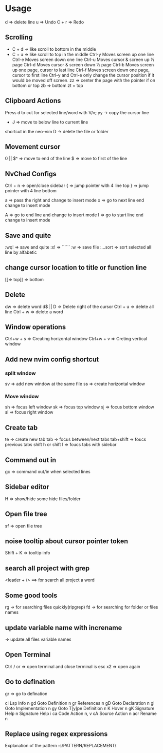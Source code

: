 # Usage

d => delete line
u => Undo
C + r => Redo

## Scrolling

- C + d => like scroll to bottom in the middle
- C + u => like scroll to top in the middle
  Ctrl-y Moves screen up one line
  Ctrl-e Moves screen down one line
  Ctrl-u Moves cursor & screen up ½ page
  Ctrl-d Moves cursor & screen down ½ page
  Ctrl-b Moves screen up one page, cursor to last line
  Ctrl-f Moves screen down one page, cursor to first line
  Ctrl-y and Ctrl-e only change the cursor position if it would be moved off screen.
  zz => center the page with the pointer if on bottom or top
  zb => bottom
  zt = top

## Clipboard Actions

Press d to cut for selected line/word with V/v;
yy -> copy the cursor line

- J => move to below line to current line

shortcut in the neo-vim
D -> delete the file or folder

## Movement cursor

0 || $^ => move to end of the line
$ => move to first of the line

## NvChad Configs

Ctrl + n => open/close sidebar
{ => jump pointer with 4 line top
} => jump pointer with 4 line bottom

a => pass the right and change to insert mode
o => go to next line end change to insert mode

A => go to end line and change to insert mode
I => go to start line end change to insert mode

## Save and quite

:wq! => save and quite
:x! => ``````
:w => save file
:...sort => sort selected all line by alfabetic

## change cursor location to title or function line

[[=> top]] => bottom

## Delete

dw => delete word
d$ || D => Delete right of the cursor
Ctrl + u => delete all line
Ctrl + w => delete a word

## Window operations

Ctrl+w + s => Creating horizontal window
Ctrl+w + v => Creting vertical window

## Add new nvim config shortcut

### split window

sv => add new window at the same file
ss => create horizontal window

### Move window

sh => focus left window
sk => focus top window
sj => focus bottom window
sl => focus right window

## Create tab

te => create new tab
tab => focus between/next tabs
tab+shift => foucs previous tabs
shift h or shift l => foucs tabs with sidebar

## Command out in

gc => command out/in when selected lines

## Sidebar editor

H => show/hide some hide files/folder

## Open file tree

sf => open file tree

## noise tooltip about cursor pointer token

Shift + K => tooltip info

## search all project with grep

<leader + /> ==> for search all project a word

## Some good tools

rg -> for searching files quickly(ripgrep)
fd -> for searching for folder or files names

## update variable name with increname

<leader c r > => update all files variable names

## Open Terminal

Ctrl / or <leader f t > => open terminal and close terminal is esc x2 => open again <leader f t>

## Go to defination

gr => go to defination

<leader>cl Lsp Info n
gd Goto Definition n
gr References n
gD Goto Declaration n
gI Goto Implementation n
gy Goto T[y]pe Definition n
K Hover n
gK Signature Help n
<c-k> Signature Help i
<leader>ca Code Action n, v
<leader>cA Source Action n
<leader>acr Rename n

## Replace using regex expressions

Explanation of the pattern
:s/PATTERN/REPLACEMENT/
